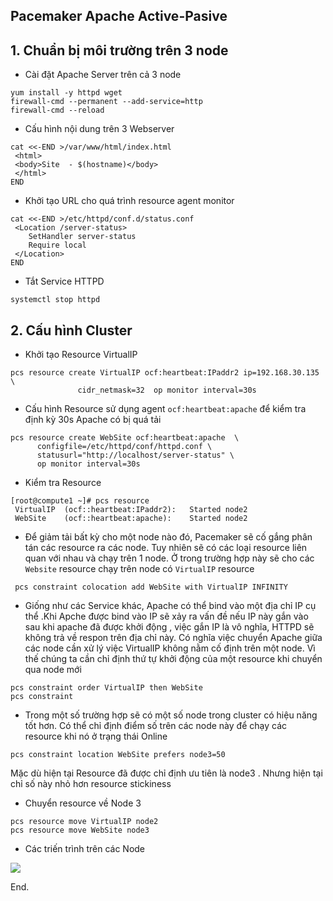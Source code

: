 
## Pacemaker Apache Active-Pasive

## 1. Chuẩn bị môi trường trên 3 node

- Cài đặt Apache Server trên cả 3 node
```
yum install -y httpd wget
firewall-cmd --permanent --add-service=http
firewall-cmd --reload
```

- Cấu hình nội dung trên 3 Webserver
```
cat <<-END >/var/www/html/index.html
 <html>
 <body>Site  - $(hostname)</body>
 </html>
END
```

- Khởi tạo URL cho quá trình resource agent monitor
```
cat <<-END >/etc/httpd/conf.d/status.conf
 <Location /server-status>
    SetHandler server-status
    Require local
 </Location>
END
```

- Tắt Service HTTPD
```
systemctl stop httpd
```

## 2. Cấu hình Cluster


- Khởi tạo Resource VirtualIP
```
pcs resource create VirtualIP ocf:heartbeat:IPaddr2 ip=192.168.30.135 \
               cidr_netmask=32  op monitor interval=30s
```

- Cấu hình Resource sử dụng agent `ocf:heartbeat:apache` để kiểm tra định kỳ 30s Apache có bị quá tải
```
pcs resource create WebSite ocf:heartbeat:apache  \
      configfile=/etc/httpd/conf/httpd.conf \
      statusurl="http://localhost/server-status" \
      op monitor interval=30s
```

- Kiểm tra Resource
```
[root@compute1 ~]# pcs resource
 VirtualIP	(ocf::heartbeat:IPaddr2):	Started node2
 WebSite	(ocf::heartbeat:apache):	Started node2

```

- Để giảm tải bất kỳ cho một node nào đó, Pacemaker sẽ cố gắng phân tán các resource ra các node. Tuy nhiên sẽ có các loại resource liên quan với nhau và chạy trên 1 node. Ở trong trường hợp này sẽ cho các `Website` resource chạy trên node có `VirtualIP` resource
```
 pcs constraint colocation add WebSite with VirtualIP INFINITY
```


- Giống như các Service khác, Apache có thể bind vào một địa chỉ IP cụ thể .Khi Apche được bind vào IP sẽ xảy ra vấn đề nếu IP này gắn vào sau khi apache đã được khởi động , việc gắn IP là vô nghĩa, HTTPD sẽ không trả về respon trên địa chỉ này. Có nghĩa việc chuyển Apache giữa các node cần xử lý việc VirtualIP không nằm cố định trên một node. Vì thế chúng ta cần chỉ định thứ tự khởi động của một resource khi chuyển qua node mới
```
pcs constraint order VirtualIP then WebSite
pcs constraint
```

- Trong một số trường hợp sẽ có một số node trong cluster có hiệu năng tốt hơn. Có thể chỉ định điểm số trên các node này để chạy các resource khi nó ở trạng thái Online
```
pcs constraint location WebSite prefers node3=50
```
Mặc dù hiện tại Resource đã được chỉ định ưu tiên là node3 . Nhưng hiện tại chỉ số này nhỏ hơn resource stickiness


- Chuyển resource  về Node 3
```
pcs resource move VirtualIP node2
pcs resource move WebSite node3

```

- Các triến trình trên các Node 

![](https://i.imgur.com/BqEgfym.png)


End.
